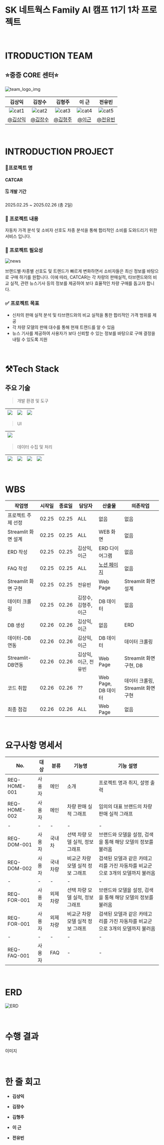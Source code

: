 # SK 네트웍스 Family AI 캠프 11기 1차 프로젝트
<br/>

# ITRODUCTION TEAM
## ⭐중증 CORE 센터⭐

![team_logo_img](./image/팀고양이.jpg)

|김상익|김장수|김형주|이  근|전유빈|
|:---:|:---:|:---:|:---:|:---:|
|![cat1](./image/자동차고양이1.jpg)|![cat2](./image/자동차고양이2.jpg)|![cat3](./image/자동차고양이3.jpg)|![cat4](./image/토토로고양이.jpg)|![cat5](./image/자동차고양이4.jpg)|
|[@김상익](https://github.com/GTU9)|[@김장수](https://github.com/js-kkk)|[@김형주](https://github.com/Kim-Hyeong-Ju)|[@이근](https://github.com/REROUN)|[@전유빈](https://github.com/yubnyx)|

<br/>

# INTRODUCTION PROJECT

### 🚗프로젝트 명
#### **CATCAR**

#### 🗓️ 개발 기간
2025.02.25 ~ 2025.02.26 (총 2일)


### 🐉 프로젝트 내용

자동차 가격 분석 및 소비자 선호도 차종 분석을 통해 합리적인 소비를 도와드리기 위한 서비스 입니다.

### 🚗 프로젝트 필요성

![news](./image/news.png)

브랜드별·차종별 선호도 및 트렌드가 빠르게 변화하면서 소비자들은 최신 정보를 바탕으로 구매 하기를 원합니다.
이에 따라, CATCAR는 각 차량의 판매실적, 타브랜드와의 비교 실적, 관련 뉴스기사 등의 정보를 제공하여 보다 효율적인 차량 구매를 돕고자 합니다.

### ✅ 프로젝트 목표

- 신차의 판매 실적 분석 및 타브랜드와의 비교 실적을 통한 합리적인 가격 범위를 제공
- 각 차량 모델의 판매 대수를 통해 현재 트렌드를 알 수 있음
- 뉴스 기사를 제공하여 사용자가 보다 신뢰할 수 있는 정보를 바탕으로 구매 결정을 내릴 수 있도록 지원

<br/>

# ⚒️Tech Stack
## 주요 기술
> 개발 환경 및 도구

|<img src="https://img.shields.io/badge/notion-000000?style=for-the-badge&logo=notion&logoColor=white">|<img src="https://img.shields.io/badge/vscode-1A9FFF">|<img src="https://img.shields.io/badge/github-181717?style=for-the-badge&logo=github&logoColor=white">|
|:---:|:---:|:---:|

> UI

|<img src="https://img.shields.io/badge/streamlit-FF4B4B?style=for-the-badge&logo=streamlit&logoColor=white">|
|:---:|

> 데이터 수집 및 처리

|<img src="https://img.shields.io/badge/python-3776AB?style=for-the-badge&logo=python&logoColor=white">|<img src="https://img.shields.io/badge/selenium-43B02A?style=for-the-badge&logo=selenium&logoColor=white">|<img src="https://img.shields.io/badge/pandas-150458?style=for-the-badge&logo=pandas&logoColor=white">|<img src="https://img.shields.io/badge/mysql-4479A1?style=for-the-badge&logo=mysql&logoColor=white">|
|:---:|:---:|:---:|:---:|
<br/>

# WBS
|작업명|시작일|종료일|담당자|산출물|의존작업|
|---|---|---|---|---|---|
|프로젝트 주제 선정|02.25|02.25|ALL|없음|없음|
|Streamlit 화면 설계|02.25|02.25|ALL|WEB 화면|없음|
|ERD 작성|02.25|02.25|김상익, 이근|ERD 다이어그램|없음|
|FAQ 작성|02.25|02.25|ALL|[노션 페이지](https://www.notion.so/ohgiraffers/Core-1a4649136c118066b76bef49b54e95ff)|없음|
|Streamlit 화면 구현|02.25|02.25|전유빈|Web Page|Streamlit 화면 설계|
|데이터 크롤링|02.25|02.26|김장수, 김형주, 이근|DB 데이터|없음|
|DB 생성|02.26|02.26|김상익, 이근|없음|ERD|
|데이터-DB연동|02.26|02.26|김상익, 이근|DB 데이터|데이터 크롤링|
|Streamlit-DB연동|02.26|02.26|김상익, 이근, 전유빈|Web Page|Streamlit 화면 구현, DB|
|코드 취합|02.26|02.26|??|Web Page, DB 데이터|데이터 크롤링, Streamlit 화면 구현|
|최종 점검|02.26|02.26|ALL|Web Page|없음|

<br/>

# 요구사항 명세서
|No.|대상|분류|기능명|기능 설명|
|---|---|---|---|---|
|REQ-HOME-001|사용자|메인|소개|프로젝트 명과 취지, 설명 출력|
|REQ-HOME-002|사용자|메인|차량 판매 실적 그래프|임의의 대표 브랜드의 차량 판매 실적 그래프|
| - | - | - | - | - |
|REQ-DOM-001|사용자|국내차|선택 차량 모델 실적, 정보 그래프|브랜드와 모델을 설정, 검색을 통해 해당 모델의 정보를 불러옴|
|REQ-DOM-002|사용자|국내차량|비교군 차량 모델 실적 정보 그래프|검색된 모델과 같은 카테고리를 가진 자동차를 비교군으로 3개의 모델까지 불러옴|
| - | - | - | - | - |
|REQ-FOR-001|사용자|외제차량|선택 차량 모델 실적, 정보 그래프|브랜드와 모델을 설정, 검색을 통해 해당 모델의 정보를 불러옴|
|REQ-FOR-001|사용자|외제차량|비교군 차량 모델 실적 정보 그래프|검색된 모델과 같은 카테고리를 가진 자동차를 비교군으로 3개의 모델까지 불러옴|
| - | - | - | - | - |
|REQ-FAQ-001|사용자|FAQ| - | - |

<br/>

# ERD

![ERD](./image/ERD.png)

<br/>

# 수행 결과
이미지

<br/>

# 한 줄 회고

- **김상익**

- **김장수**

- **김형주**

- **이 근**

- **전유빈**
